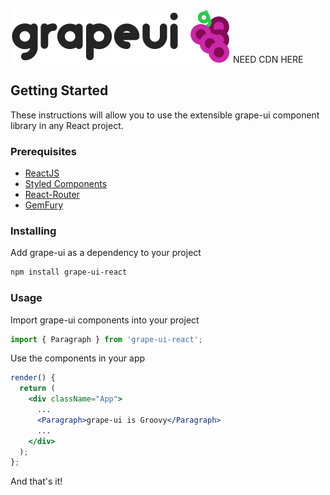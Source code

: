 <img src="src/assets/images/grape-ui-header-logo.svg" style="max-height: 100px; max-width: 80%;" />
NEED CDN HERE

## Getting Started
These instructions will allow you to use the extensible grape-ui component library in any React project.

### Prerequisites
* [ReactJS](https://reactjs.org/)
* [Styled Components](https://www.styled-components.com/)
* [React-Router](https://reacttraining.com/react-router/)
* [GemFury](https://gemfury.com/)

### Installing
Add grape-ui as a dependency to your project
```bash
npm install grape-ui-react
```

### Usage
Import grape-ui components into your project
```jsx static
import { Paragraph } from 'grape-ui-react';
```
Use the components in your app
```jsx static
render() {
  return (
    <div className="App">
      ...
      <Paragraph>grape-ui is Groovy</Paragraph>
      ...
    </div>
  );
};
```
And that's it!
